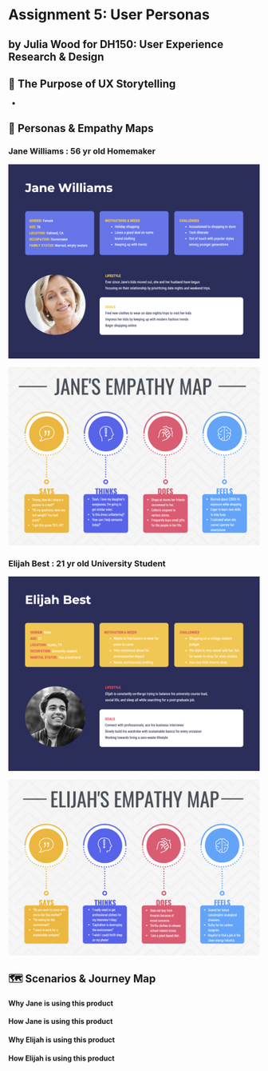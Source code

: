 # Assignment 5: User Personas

## by Julia Wood for DH150: User Experience Research & Design


## 📖 The Purpose of UX Storytelling
* 

## 👤 Personas & Empathy Maps

### Jane Williams : 56 yr old Homemaker

![alt text](https://github.com/JuliaWood1/DH150-UX-Design/blob/master/assignment05/Screen%20Shot%202020-11-07%20at%207.17.10%20PM.png "Jane User Persona")

![alt text](https://github.com/JuliaWood1/DH150-UX-Design/blob/master/assignment05/Screen%20Shot%202020-11-08%20at%209.30.13%20PM.png "Jane's Empathy Map")

### Elijah Best : 21 yr old University Student

![alt text](https://github.com/JuliaWood1/DH150-UX-Design/blob/master/assignment05/Screen%20Shot%202020-11-08%20at%2011.42.06%20AM.png "Elijah User Persona")

![alt text](https://github.com/JuliaWood1/DH150-UX-Design/blob/master/assignment05/Screen%20Shot%202020-11-08%20at%209.30.57%20PM.png "Elijah's Empathy Map")


## 🗺 Scenarios & Journey Map
#### Why Jane is using this product
> 

#### How Jane is using this product
> 

#### Why Elijah is using this product
> 

#### How Elijah is using this product
> 
